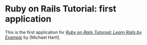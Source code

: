 # Ruby on Rails Tutorial: first application

This is the first application for
[*Ruby on Rails Tutoroal: Learn Rails by Example*](http://railstutorial.org/) by [Michael Hartl].
